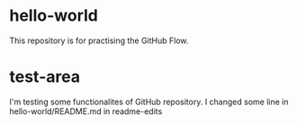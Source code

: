 # hello-world
This repository is for practising the GitHub Flow.

# test-area
I'm testing some functionalites of GitHub repository.
I changed some line in hello-world/README.md in readme-edits
